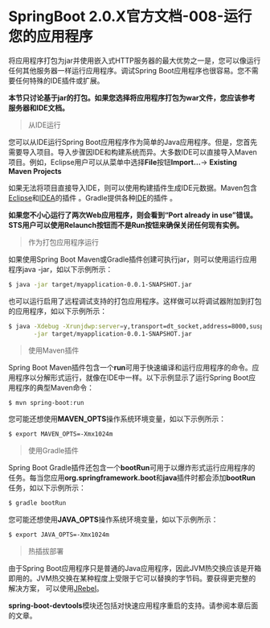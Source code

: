 # SpringBoot 2.0.X官方文档-008-运行您的应用程序

将应用程序打包为jar并使用嵌入式HTTP服务器的最大优势之一是，您可以像运行任何其他服务器一样运行应用程序。调试Spring Boot应用程序也很容易。您不需要任何特殊的IDE插件或扩展。

**本节只讨论基于jar的打包。如果您选择将应用程序打包为war文件，您应该参考服务器和IDE文档。**

> 从IDE运行

您可以从IDE运行Spring Boot应用程序作为简单的Java应用程序。但是，您首先需要导入项目。导入步骤因IDE和构建系统而异。大多数IDE可以直接导入Maven项目。例如，Eclipse用户可以从菜单中选择**File**按钮**Import…​** → **Existing Maven Projects**

如果无法将项目直接导入IDE，则可以使用构建插件生成IDE元数据。Maven包含[Eclipse](https://maven.apache.org/plugins/maven-eclipse-plugin/)和[IDEA](https://maven.apache.org/plugins/maven-idea-plugin/)的插件 。Gradle提供各种[IDE](https://docs.gradle.org/4.2.1/userguide/userguide.html)的插件 。

**如果您不小心运行了两次Web应用程序，则会看到“Port already in use”错误。STS用户可以使用Relaunch按钮而不是Run按钮来确保关闭任何现有实例。**

> 作为打包应用程序运行

如果使用Spring Boot Maven或Gradle插件创建可执行jar，则可以使用运行应用程序java -jar，如以下示例所示：

```bash
$ java -jar target/myapplication-0.0.1-SNAPSHOT.jar
```

也可以运行启用了远程调试支持的打包应用程序。这样做可以将调试器附加到打包的应用程序，如以下示例所示：

```bash
$ java -Xdebug -Xrunjdwp:server=y,transport=dt_socket,address=8000,suspend=n \
       -jar target/myapplication-0.0.1-SNAPSHOT.jar
```

> 使用Maven插件

Spring Boot Maven插件包含一个**run**可用于快速编译和运行应用程序的命令。应用程序以分解形式运行，就像在IDE中一样。以下示例显示了运行Spring Boot应用程序的典型Maven命令：

```bash
$ mvn spring-boot:run
```

您可能还想使用**MAVEN_OPTS**操作系统环境变量，如以下示例所示：

```bash
$ export MAVEN_OPTS=-Xmx1024m
```

> 使用Gradle插件

Spring Boot Gradle插件还包含一个**bootRun**可用于以爆炸形式运行应用程序的任务。每当您应用**org.springframework.boot**和**java**插件时都会添加**bootRun**任务，如以下示例所示：

```bash
$ gradle bootRun
```

您可能还想使用**JAVA_OPTS**操作系统环境变量，如以下示例所示：

```bash
$ export JAVA_OPTS=-Xmx1024m
```

> 热插拔部署

由于Spring Boot应用程序只是普通的Java应用程序，因此JVM热交换应该是开箱即用的。JVM热交换在某种程度上受限于它可以替换的字节码。要获得更完整的解决方案， 可以使用[JRebel](https://zeroturnaround.com/software/jrebel/)。

**spring-boot-devtools**模块还包括对快速应用程序重启的支持。请参阅本章后面的文章。



